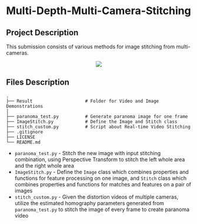 # Multi-Depth-Multi-Camera-Stitching

## Project Description

This submission consists of various methods for image stitching from multi-cameras.

<div align=center>
<img src="https://github.com/Kyle-Xu001/Multi-Depth-Multi-Camera-Stitching/blob/main/Result/panaroma.gif" controls="controls" muted="muted"/>
</div>

## Files Description
    .
    ├── Result                    # Folder for Video and Image Demonstrations
    │ 
    ├── paranoma_test.py          # Generate paranoma image for one frame
    ├── ImageStitch.py            # Define the Image and Stitch class
    ├── stitch_custom.py          # Script about Real-time Video Stitching
    ├── .gitignore
    ├── LICENSE
    └── README.md

- `paranoma_test.py` - Stitch the new image with input stitching combination, using Perspective Transform to stitch the left whole area and the right whole area
- `ImageStitch.py` - Define the `Image` class which combines properties and functions for feature processing on one image, and `Stitch` class which combines properties and functions for matches and features on a pair of images
- `stitch_custom.py` - Given the distortion videos of multiple cameras, utilize the estimated homography parameters generated from `paranoma_test.py` to stitch the image of every frame to create paranoma video
